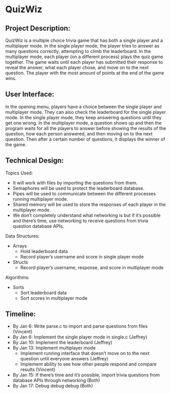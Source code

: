# QuizWiz

## Project Description:

QuizWiz is a multiple choice trivia game that has both a single player and a multiplayer mode. In the single player mode, the player tries to answer as many questions correctly, attempting to climb the leaderboard. In the multiplayer mode, each player (on a different process) plays the quiz game together. The game waits until each player has submitted their response to reveal the answer, what each player chose, and move on to the next question. The player with the most amount of points at the end of the game wins.

## User Interface:

In the opening menu, players have a choice between the single player and multiplayer mode. They can also check the leaderboard for the single player mode. In the single player mode, they keep answering questions until they get one wrong. In the multiplayer mode, a question shows up and then the program waits for all the players to answer before showing the results of the question, how each person answered, and then moving on to the next question. Then after a certain number of questions, it displays the winner of the game.

## Technical Design:
Topics Used:
- It will work with files by importing the questions from them.
- Semaphores will be used to protect the leaderboard database.
- Pipes will be used to communicate between the different processes running multiplayer mode.
- Shared memory will be used to store the responses of each player in the multiplayer mode.
- We don’t completely understand what networking is but if it’s possible and there’s time, use networking to receive questions from trivia question database APIs.

Data Structures:
- Arrays
  - Hold leaderboard data
  - Record player’s username and score in single player mode
- Structs
  - Record player’s username, response, and score in multiplayer mode

Algorithms:
- Sorts
  - Sort leaderboard data
  - Sort scores in multiplayer mode

## Timeline:
- By Jan 6: Write parse.c to import and parse questions from files (Vincent)
- By Jan 6: Implement the single player mode in single.c (Jeffrey)
- By Jan 10: Implement the leaderboard (Jeffrey)
- By Jan 13: Implement multiplayer mode
  - Implement running interface that doesn’t move on to the next question until everyone answers (Jeffrey)
  - Implement ability to see how other people respond and compare results (Vincent)
- By Jan 15: If there’s time and it’s possible, import trivia questions from database APIs through networking (Both)
- By Jan 17: Debug debug debug (Both)
